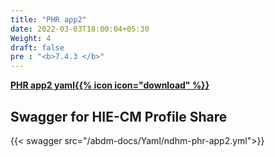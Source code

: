 ```yaml
---
title: "PHR app2"
date: 2022-03-03T18:00:04+05:30
Weight: 4
draft: false
pre : "<b>7.4.3 </b>"
---
```



**[PHR app2 yaml{{% icon icon="download" %}}](../ndhm-phr-app2.yml "download")**


## Swagger for HIE-CM Profile Share

{{< swagger src="/abdm-docs/Yaml/ndhm-phr-app2.yml">}}